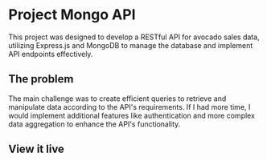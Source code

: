 # Project Mongo API
This project was designed to develop a RESTful API for avocado sales data, utilizing Express.js and MongoDB to manage the database and implement API endpoints effectively.

## The problem

The main challenge was to create efficient queries to retrieve and manipulate data according to the API's requirements. If I had more time, I would implement additional features like authentication and more complex data aggregation to enhance the API's functionality.

## View it live



